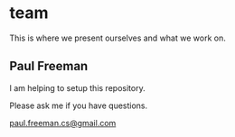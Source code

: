 # team
This is where we present ourselves and what we work on.

## Paul Freeman
I am helping to setup this repository.

Please ask me if you have questions.

paul.freeman.cs@gmail.com

